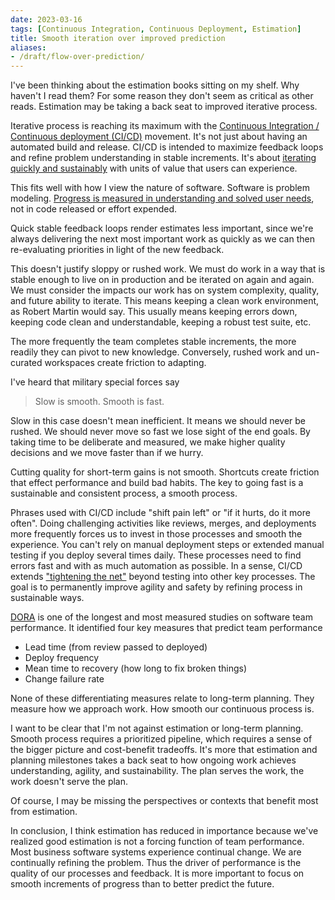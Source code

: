 ```yaml
---
date: 2023-03-16
tags: [Continuous Integration, Continuous Deployment, Estimation]
title: Smooth iteration over improved prediction
aliases:
- /draft/flow-over-prediction/
---
```


I've been thinking about the estimation books sitting on my shelf. Why haven't I read them? For some reason they don't seem as critical as other reads. Estimation may be taking a back seat to improved iterative process.
<!--more-->

<!-- Would estimation be more important to other groups?  
Realized that estimation may have reduced in importance in software.-->

Iterative process is reaching its maximum with the [Continuous Integration / Continuous deployment (CI/CD)](https://en.wikipedia.org/wiki/CI/CD) movement. It's not just about having an automated build and release. CI/CD is intended to maximize feedback loops and refine problem understanding in stable increments. It's about [iterating quickly and sustainably](../posts/2022-04-24-CI-and-Refactoring.md) with units of value that users can experience. 
<!-- Doing challenging activities (like deploys and merges) more frequently pushes us to solve -->

This fits well with how I view the nature of software. Software is problem modeling. [Progress is measured in understanding and solved user needs](../posts/2021-01-29-Going-Fast-is-Going-Well.md), not in code released or effort expended. 

Quick stable feedback loops render estimates less important, since we're always delivering the next most important work as quickly as we can then re-evaluating priorities in light of the new feedback.

This doesn't justify sloppy or rushed work. We must do work in a way that is stable enough to live on in production and be iterated on again and again. We must consider the impacts our work has on system complexity, quality, and future ability to iterate. This means keeping a clean work environment, as Robert Martin would say. This usually means keeping errors down, keeping code clean and understandable, keeping a robust test suite, etc.

The more frequently the team completes stable increments, the more readily they can pivot to new knowledge. Conversely, rushed work and un-curated workspaces create friction to adapting.

I've heard that military special forces say

> Slow is smooth. Smooth is fast.

Slow in this case doesn't mean inefficient. It means we should never be rushed. We should never move so fast we lose sight of the end goals. By taking time to be deliberate and measured, we make higher quality decisions and we move faster than if we hurry.

Cutting quality for short-term gains is not smooth. Shortcuts create friction that effect performance and build bad habits. The key to going fast is a sustainable and consistent process, a smooth process.

Phrases used with CI/CD include "shift pain left" or "if it hurts, do it more often". Doing challenging activities like reviews, merges, and deployments more frequently forces us to invest in those processes and smooth the experience. You can't rely on manual deployment steps or extended manual testing if you deploy several times daily. These processes need to find errors fast and with as much automation as possible. In a sense, CI/CD extends ["tightening the net"](../posts/2022-10-21-Five-Foundational-Beliefs.md#tighten-the-net) beyond testing into other key processes. The goal is to permanently improve agility and safety by refining process in sustainable ways.

[DORA](https://www.devops-research.com/research.html) is one of the longest and most measured studies on software team performance. It identified four key measures that predict team performance 
- Lead time (from review passed to deployed)
- Deploy frequency
- Mean time to recovery (how long to fix broken things)
- Change failure rate

None of these differentiating measures relate to long-term planning. They measure how we approach work. How smooth our continuous process is.

I want to be clear that I'm not against estimation or long-term planning. Smooth process requires a prioritized pipeline, which requires a sense of the bigger picture and cost-benefit tradeoffs. It's more that estimation and planning milestones takes a back seat to how ongoing work achieves understanding, agility, and sustainability. The plan serves the work, the work doesn't serve the plan.

Of course, I may be missing the perspectives or contexts that benefit most from estimation.

In conclusion, I think estimation has reduced in importance because we've realized good estimation is not a forcing function of team performance. Most business software systems experience continual change. We are continually refining the problem. Thus the driver of performance is the quality of our processes and feedback. It is more important to focus on smooth increments of progress than to better predict the future.